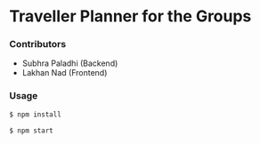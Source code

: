 # Traveller Planner for the Groups

### Contributors
- Subhra Paladhi (Backend)    
- Lakhan Nad (Frontend)

### Usage

```sh
$ npm install
```

```sh
$ npm start

```
